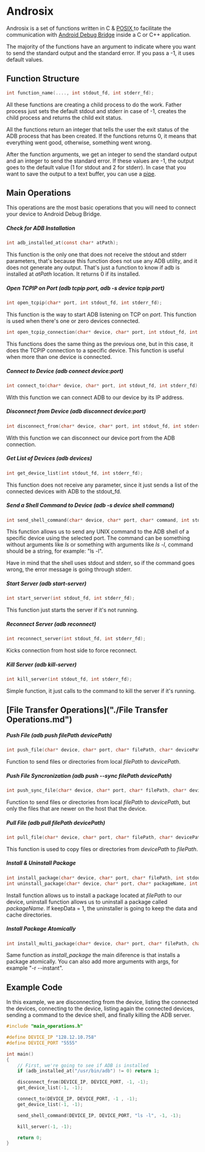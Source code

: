 # Androsix

Androsix is a set of functions written in C & [POSIX ](https://en.wikipedia.org/wiki/POSIX) to facilitate the communication with [Android Debug Bridge](https://developer.android.com/studio/command-line/adb) inside a C or C++ application.

The majority of the functions have an argument to indicate where you want to send the standard output and the standard error. If you pass a -1, it uses default values.

## Function Structure

```c
int function_name(...., int stdout_fd, int stderr_fd);
```

All these functions are creating a child process to do the work. Father process just sets the default stdout and stderr in case of -1, creates the child process and returns the child exit status.

All the functions return an integer that tells the user the exit status of the ADB process that has been created. If the functions returns 0, it means that everything went good, otherwise, something went wrong.

After the function arguments, we get an integer to send the standard output and an integer to send the standard error. If these values are -1, the output goes to the default value (1 for stdout and 2 for stderr). In case that you want to save the output to a text buffer, you can use a [pipe](https://linux.die.net/man/2/pipe).

## Main Operations

This operations are the most basic operations that you will need to connect your device to Android Debug Bridge.

##### Check for ADB Installation

```c
int adb_installed_at(const char* atPath);
```

This function is the only one that does not receive the stdout and stderr parameters, that's because this function does not use any ADB utility, and it does not generate any output. That's just a function to know if adb is installed at *atPath* location. It returns 0 if its installed.

##### Open TCPIP on Port (adb tcpip port, adb -s device tcpip port)

```c
int open_tcpip(char* port, int stdout_fd, int stderr_fd);
```

This function is the way to start ADB listening on TCP on *port*. This function is used when there's one or zero devices connected. 

```c
int open_tcpip_connection(char* device, char* port, int stdout_fd, int stderr_fd);
```

This functions does the same thing as the previous one, but in this case, it does the TCPIP connection to a specific device. This function is useful when more than one device is connected.

##### Connect to Device (adb connect device:port)

```c
int connect_to(char* device, char* port, int stdout_fd, int stderr_fd);
```

With this function we can connect ADB to our device by its IP address.

##### Disconnect from Device (adb disconnect device:port)

```c
int disconnect_from(char* device, char* port, int stdout_fd, int stderr_fd);
```

With this function we can disconnect our device port from the ADB connection.

##### Get List of Devices (adb devices)

```c
int get_device_list(int stdout_fd, int stderr_fd);
```

This function does not receive any parameter, since it just sends a list of the connected devices with ADB to the stdout_fd.

##### Send a Shell Command to Device (adb -s device shell command)

```c
int send_shell_command(char* device, char* port, char* command, int stdout_fd, int stderr_fd);
```

This function allows us to send any UNIX command to the ADB shell of a specific device using the selected port. The command can be something without arguments like *ls* or something with arguments like *ls -l*, command should be a string, for example: "ls -l".

Have in mind that the shell uses stdout and stderr, so if the command goes wrong, the error message is going through stderr.

##### Start Server (adb start-server)

```c
int start_server(int stdout_fd, int stderr_fd);
```

This function just starts the server if it's not running.

##### Reconnect Server (adb reconnect)

```c
int reconnect_server(int stdout_fd, int stderr_fd);
```

Kicks connection from host side to force reconnect.

##### Kill Server (adb kill-server)

```c
int kill_server(int stdout_fd, int stderr_fd);
```

Simple function, it just calls to the command to kill the server if it's running.

## [File Transfer Operations]("./File Transfer Operations.md")

##### Push File (adb push filePath devicePath)

```c
int push_file(char* device, char* port, char* filePath, char* devicePath, int stdout_fd, int stderr_fd);
```

Function to send files or directories from local *filePath* to *devicePath*.

##### Push File Syncronization (adb push --sync filePath devicePath)

```c
int push_sync_file(char* device, char* port, char* filePath, char* devicePath, int stdout_fd, int stderr_fd);
```

Function to send files or directories from local *filePath* to *devicePath*, but only the files that are newer on the host that the device.

##### Pull File (adb pull filePath devicePath)

```c
int pull_file(char* device, char* port, char* filePath, char* devicePath, int stdout_fd, int stderr_fd);
```

This function is used to copy files or directories from *devicePath* to *filePath*.

##### Install & Uninstall Package

```c
int install_package(char* device, char* port, char* filePath, int stdout_fd, int stderr_fd);
int uninstall_package(char* device, char* port, char* packageName, int keepData, int stdout_fd, int stderr_fd);
```

Install function allows us to install a package located at *filePath* to our device, uninstall function allows us to uninstall a package called *packageName*. If keepData = 1, the uninstaller is going to keep the data and cache directories.

##### Install Package Atomically

```c
int install_multi_package(char* device, char* port, char* filePath, char* args, int stdout_fd, int stderr_fd);
```

Same function as *install_package* the main diference is that installs a package atomically. You can also add more arguments with args, for example "-r --instant".

## Example Code

In this example, we are disconnecting from the device, listing the connected the devices, connecting to the device, listing again the connected devices, sending a command to the device shell, and finally killing the ADB server.

```c
#include "main_operations.h"

#define DEVICE_IP "128.12.10.758"
#define DEVICE_PORT "5555"

int main()
{
    // First, we're going to see if ADB is installed
    if (adb_installed_at("/usr/bin/adb") != 0) return 1;

    disconnect_from(DEVICE_IP, DEVICE_PORT, -1, -1);
    get_device_list(-1, -1);

    connect_to(DEVICE_IP, DEVICE_PORT, -1 , -1);
    get_device_list(-1, -1);

    send_shell_command(DEVICE_IP, DEVICE_PORT, "ls -l", -1, -1);

    kill_server(-1, -1);

    return 0;
}
```
